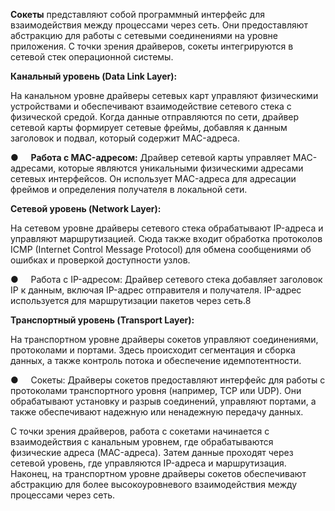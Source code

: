 **Сокеты** представляют собой программный интерфейс для взаимодействия между процессами через сеть. Они предоставляют абстракцию для работы с сетевыми соединениями на уровне приложения. С точки зрения драйверов, сокеты интегрируются в сетевой стек операционной системы.

**Канальный уровень (Data Link Layer):**

На канальном уровне драйверы сетевых карт управляют физическими устройствами и обеспечивают взаимодействие сетевого стека с физической средой. Когда данные отправляются по сети, драйвер сетевой карты формирует сетевые фреймы, добавляя к данным заголовок и подвал, который содержит MAC-адреса.

●     **Работа с MAC-адресом:** Драйвер сетевой карты управляет MAC-адресами, которые являются уникальными физическими адресами сетевых интерфейсов. Он использует MAC-адреса для адресации фреймов и определения получателя в локальной сети.

**Сетевой уровень (Network Layer):**

На сетевом уровне драйверы сетевого стека обрабатывают IP-адреса и управляют маршрутизацией. Сюда также входит обработка протоколов ICMP (Internet Control Message Protocol) для обмена сообщениями об ошибках и проверкой доступности узлов.

●     Работа с IP-адресом: Драйвер сетевого стека добавляет заголовок IP к данным, включая IP-адрес отправителя и получателя. IP-адрес используется для маршрутизации пакетов через сеть.8

**Транспортный уровень (Transport Layer):**

На транспортном уровне драйверы сокетов управляют соединениями, протоколами и портами. Здесь происходит сегментация и сборка данных, а также контроль потока и обеспечение идемпотентности.

●     Сокеты: Драйверы сокетов предоставляют интерфейс для работы с протоколами транспортного уровня (например, TCP или UDP). Они обрабатывают установку и разрыв соединений, управляют портами, а также обеспечивают надежную или ненадежную передачу данных.

С точки зрения драйверов, работа с сокетами начинается с взаимодействия с канальным уровнем, где обрабатываются физические адреса (MAC-адреса). Затем данные проходят через сетевой уровень, где управляются IP-адреса и маршрутизация. Наконец, на транспортном уровне драйверы сокетов обеспечивают абстракцию для более высокоуровневого взаимодействия между процессами через сеть.
